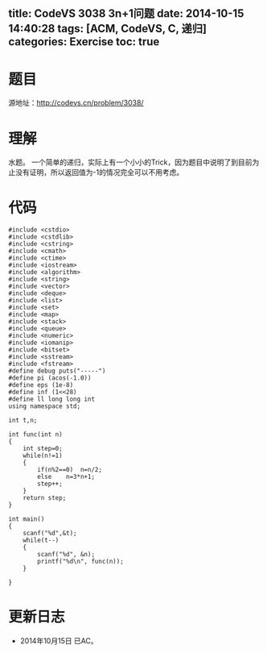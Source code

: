 title: CodeVS 3038 3n+1问题
date: 2014-10-15 14:40:28
tags: [ACM, CodeVS, C, 递归]
categories: Exercise
toc: true
---
# 题目	
源地址：http://codevs.cn/problem/3038/

# 理解
水题。
一个简单的递归，实际上有一个小小的Trick，因为题目中说明了到目前为止没有证明，所以返回值为-1的情况完全可以不用考虑。

<!-- more -->

# 代码
```
#include <cstdio>
#include <cstdlib>
#include <cstring>
#include <cmath>
#include <ctime>
#include <iostream>
#include <algorithm>
#include <string>
#include <vector>
#include <deque>
#include <list>
#include <set>
#include <map>
#include <stack>
#include <queue>
#include <numeric>
#include <iomanip>
#include <bitset>
#include <sstream>
#include <fstream>
#define debug puts("-----")
#define pi (acos(-1.0))
#define eps (1e-8)
#define inf (1<<28)
#define ll long long int
using namespace std;

int t,n;

int func(int n)
{
    int step=0;
    while(n!=1)
    {
        if(n%2==0)  n=n/2;
        else    n=3*n+1;
        step++;
    }
    return step;
}

int main()
{
    scanf("%d",&t);
    while(t--)
    {
        scanf("%d", &n);
        printf("%d\n", func(n));
    }

}
```

# 更新日志
- 2014年10月15日 已AC。